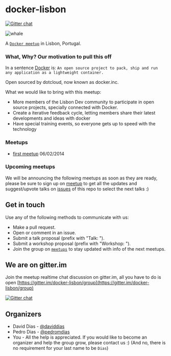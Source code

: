 docker-lisbon
===============

[![Gitter chat](https://badges.gitter.im/dockerlisbon/group.png)](https://gitter.im/dockerlisbon/group)

![whale](http://www.docker.io/static/img/homepage-docker-logo.png)

A [`Docker meetup`](http://www.meetup.com/Docker-Lisbon) in Lisbon, Portugal.

### What, Why? Our motivation to pull this off

In a sentence [Docker](https://github.com/dotcloud/docker) is: `An open source project to pack, ship and run any application as a lightweight container.`
 
Open sourced by dotcloud, now known as docker.inc. 



What we would like to bring with this meetup:
* More members of the Lisbon Dev community to participate in open source projects, specially connected with Docker.
* Create a iterative feedback cycle, letting members share their latest developments and ideas with docker
* Have special training events, so everyone gets up to speed with the technology


### Meetups
* [first meetup](https://github.com/docker-lisbon/1st-meetup) 06/02/2014

### Upcoming meetups

We will be announcing the following meetups as soon as they are ready, please be sure to sign up on [meetup](http://www.meetup.com/Docker-Lisbon) to get all the updates and suggest/upvote talks on [issues](https://github.com/docker-lisbon/1st-meetup/issues) of this repo to select the next talks :)


## Get in touch
Use any of the following methods to communicate with us: 

* Make a pull request.
* Open or comment in an issue.
* Submit a talk proposal (prefix with "Talk: ").
* Submit a workshop proposal (prefix with "Workshop: ").
* Join the group on [`meetups`](http://www.meetup.com/Docker-Lisbon) to stay updated with info of the next meetups.

## We are on gitter.im

Join the meetup realtime chat discussion on gitter.im, all you have to do is open [https://gitter.im/docker-lisbon/group](https://gitter.im/docker-lisbon/group)

[![Gitter chat](https://badges.gitter.im/docker-lisbon/group.png)](https://gitter.im/docker-lisbon/group)

## Organizers

 * David Dias  - [@daviddias](https://twitter.com/daviddias)
 * Pedro Dias  - [@pedromdias](https://twitter.com/pedromdias)
 * You - All the help is appreciated. If you would like to become an organizer and help the group grow, please contact us :) (And no, there is no requirement for your last name to be `Dias`)
